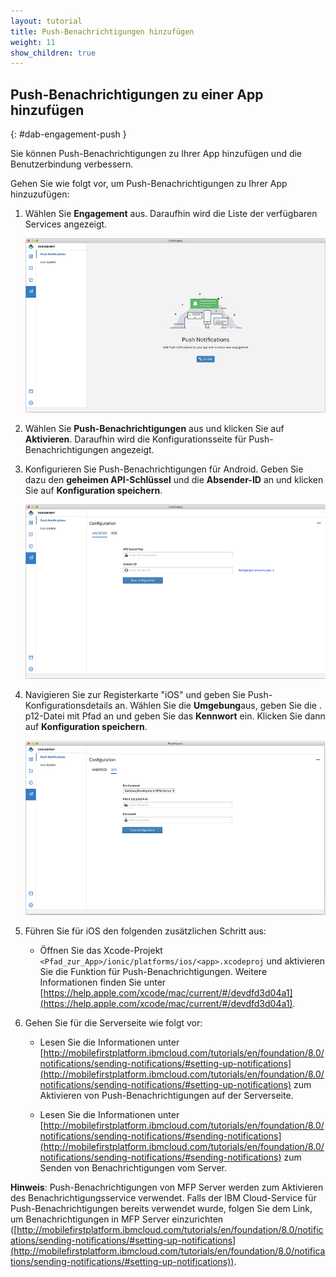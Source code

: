 ```yaml
---
layout: tutorial
title: Push-Benachrichtigungen hinzufügen
weight: 11
show_children: true
---
```

<!-- NLS_CHARSET=UTF-8 -->
## Push-Benachrichtigungen zu einer App hinzufügen
{: #dab-engagement-push }

Sie können Push-Benachrichtigungen zu Ihrer App hinzufügen und die Benutzerbindung verbessern.

Gehen Sie wie folgt vor, um Push-Benachrichtigungen zu Ihrer App hinzuzufügen:

1. Wählen Sie **Engagement** aus. Daraufhin wird die Liste der verfügbaren Services angezeigt. 

    ![Engagement - Push](dab-push-notification.png)

2. Wählen Sie **Push-Benachrichtigungen** aus und klicken Sie auf **Aktivieren**. Daraufhin wird die Konfigurationsseite für Push-Benachrichtigungen angezeigt.

3. Konfigurieren Sie Push-Benachrichtigungen für Android. Geben Sie dazu den **geheimen API-Schlüssel** und die **Absender-ID** an und klicken Sie auf **Konfiguration speichern**.

    ![Engagement - Push-Benachrichtigungen - Android-Konfiguration](dab-push-android-config.png)

4. Navigieren Sie zur Registerkarte "iOS" und geben Sie Push-Konfigurationsdetails an. Wählen Sie die **Umgebung**aus, geben Sie die . p12-Datei mit Pfad an und geben Sie das **Kennwort** ein. Klicken Sie dann auf **Konfiguration speichern**.

    ![Engagement - Push-Benachrichtigungen - iOS-Konfiguration](dab-push-ios-config.png)

5. Führen Sie für iOS den folgenden zusätzlichen Schritt aus:
    * Öffnen Sie das Xcode-Projekt `<Pfad_zur_App>/ionic/platforms/ios/<app>.xcodeproj` und aktivieren Sie die Funktion für Push-Benachrichtigungen. Weitere Informationen finden Sie unter [https://help.apple.com/xcode/mac/current/#/devdfd3d04a1](https://help.apple.com/xcode/mac/current/#/devdfd3d04a1).

6. Gehen Sie für die Serverseite wie folgt vor:
 
    * Lesen Sie die Informationen unter [http://mobilefirstplatform.ibmcloud.com/tutorials/en/foundation/8.0/notifications/sending-notifications/#setting-up-notifications](http://mobilefirstplatform.ibmcloud.com/tutorials/en/foundation/8.0/notifications/sending-notifications/#setting-up-notifications) zum Aktivieren von Push-Benachrichtigungen auf der Serverseite.

    * Lesen Sie die Informationen unter [http://mobilefirstplatform.ibmcloud.com/tutorials/en/foundation/8.0/notifications/sending-notifications/#sending-notifications](http://mobilefirstplatform.ibmcloud.com/tutorials/en/foundation/8.0/notifications/sending-notifications/#sending-notifications) zum Senden von Benachrichtigungen vom Server.

**Hinweis**:
Push-Benachrichtigungen von MFP Server werden zum Aktivieren des Benachrichtigungsservice verwendet. Falls der IBM Cloud-Service für Push-Benachrichtigungen bereits verwendet wurde, folgen Sie dem Link, um Benachrichtigungen in MFP Server
einzurichten ([http://mobilefirstplatform.ibmcloud.com/tutorials/en/foundation/8.0/notifications/sending-notifications/#setting-up-notifications](http://mobilefirstplatform.ibmcloud.com/tutorials/en/foundation/8.0/notifications/sending-notifications/#setting-up-notifications)).

